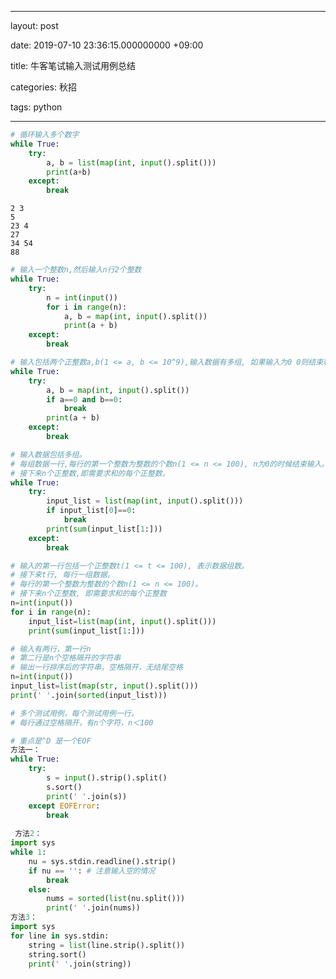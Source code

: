 

---

layout: post

date: 2019-07-10 23:36:15.000000000 +09:00

title: 牛客笔试输入测试用例总结

categories: 秋招

tags: python

---



```python
# 循环输入多个数字
while True:
    try:
        a, b = list(map(int, input().split()))
        print(a+b)
    except:
        break
```

    2 3
    5
    23 4 
    27
    34 54 
    88



```python
# 输入一个整数n,然后输入n行2个整数 
while True:
    try:
        n = int(input())
        for i in range(n):
            a, b = map(int, input().split())
            print(a + b)
    except:
        break
```


```python
# 输入包括两个正整数a,b(1 <= a, b <= 10^9),输入数据有多组, 如果输入为0 0则结束输入
while True:
    try:
        a, b = map(int, input().split())
        if a==0 and b==0:
            break
        print(a + b)
    except:
        break
```


```python
# 输入数据包括多组。
# 每组数据一行,每行的第一个整数为整数的个数n(1 <= n <= 100), n为0的时候结束输入。
# 接下来n个正整数,即需要求和的每个正整数。
while True:
    try:
        input_list = list(map(int, input().split()))
        if input_list[0]==0:
            break
        print(sum(input_list[1:]))
    except:
        break
```


```python
# 输入的第一行包括一个正整数t(1 <= t <= 100), 表示数据组数。
# 接下来t行, 每行一组数据。
# 每行的第一个整数为整数的个数n(1 <= n <= 100)。
# 接下来n个正整数, 即需要求和的每个正整数
n=int(input())
for i in range(n):
    input_list=list(map(int, input().split()))
    print(sum(input_list[1:]))

```


```python
# 输入有两行，第一行n
# 第二行是n个空格隔开的字符串
# 输出一行排序后的字符串，空格隔开，无结尾空格
n=int(input())
input_list=list(map(str, input().split()))
print(' '.join(sorted(input_list)))

```


```python
# 多个测试用例，每个测试用例一行。
# 每行通过空格隔开，有n个字符，n＜100

# 重点是^D 是一个EOF
方法一：
while True:
    try:
        s = input().strip().split()
        s.sort()
        print(' '.join(s))
    except EOFError:
        break
        
 方法2：       
import sys
while 1:
    nu = sys.stdin.readline().strip()
    if nu == '': # 注意输入空的情况
        break
    else:
        nums = sorted(list(nu.split()))
        print(' '.join(nums))
方法3：
import sys
for line in sys.stdin:
    string = list(line.strip().split())
    string.sort()
    print(' '.join(string))
```


​    
​    


```python

```
